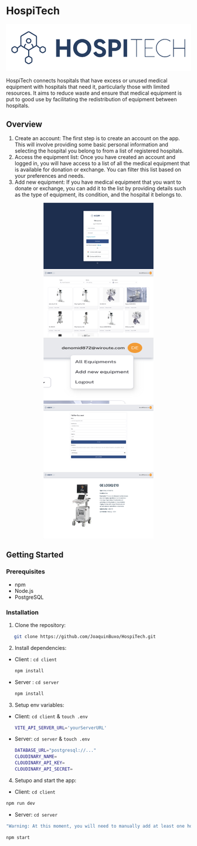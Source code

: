 # HospiTech

<div>
  <p align="center">
    <img src="client/public/logo-hospitech.png" alt="Logo HospiTech">
  </p>
</div>

HospiTech connects hospitals that have excess or unused medical equipment with hospitals that need it, particularly those with limited resources. It aims to reduce waste and ensure that medical equipment is put to good use by facilitating the redistribution of equipment between hospitals.

## Overview

1. Create an account: The first step is to create an account on the app. This will involve providing some basic personal information and selecting the hospital you belong to from a list of registered hospitals.
2. Access the equipment list: Once you have created an account and logged in, you will have access to a list of all the medical equipment that is available for donation or exchange. You can filter this list based on your preferences and needs.
3. Add new equipment: If you have medical equipment that you want to donate or exchange, you can add it to the list by providing details such as the type of equipment, its condition, and the hospital it belongs to.

<div>
  <p align="center">
    <img src="client/public/pictures/register.png" alt="Register" width="300" height="180">
    <img src="client/public/pictures/main-page.png" alt="Main page" width="300" height="180">
    <img src="client/public/pictures/navbar.png" alt="Navbar" width="300" height="180">
    <img src="client/public/pictures/create-equipment.png" alt="Create equipment" width="300" height="180">
    <img src="client/public/pictures/equipment-detail.png" alt="Equipment detail" width="300" height="180">
  </p>
</div>

## Getting Started

### Prerequisites

- npm
- Node.js
- PostgreSQL

### Installation

1. Clone the repository:

```sh
   git clone https://github.com/JoaquinBuxo/HospiTech.git
```

2. Install dependencies:

- Client : `cd client`

  ```sh
  npm install
  ```

- Server : `cd server`

  ```sh
  npm install
  ```

3. Setup env variables:

- Client: `cd client` & `touch .env`

  ```sh
  VITE_API_SERVER_URL='yourServerURL'
  ```

- Server: `cd server` & `touch .env`

  ```sh
  DATABASE_URL="postgresql://..."
  CLOUDINARY_NAME=
  CLOUDINARY_API_KEY=
  CLOUDINARY_API_SECRET=
  ```

4. Setupo and start the app:

- Client: `cd client`

```sh
npm run dev
```

- Server: `cd server`

```sh
"Warning: At this moment, you will need to manually add at least one hospital to the database in order for the app to function properly."
```

```sh
npm start
```
